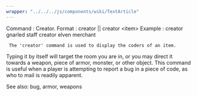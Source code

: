 ```yaml
---
wrapper: "../../../js/components/wiki/TextArticle"
---
```

Command : Creator.
Format  : creator || creator &lt;item&gt;
Example : creator gnarled staff
          creator elven merchant

     The 'creator' command is used to display the coders of an item.
Typing it by itself will target the room you are in, or you may direct
it towards a weapon, piece of armor, monster, or other object.  This command
is useful when a player is attempting to report a bug in a piece of code,
as who to mail is readily apparent.

See also: bug, armor, weapons
